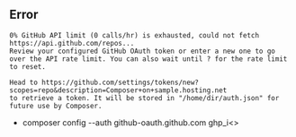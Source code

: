 ## Error
```
0% GitHub API limit (0 calls/hr) is exhausted, could not fetch https://api.github.com/repos... 
Review your configured GitHub OAuth token or enter a new one to go over the API rate limit. You can also wait until ? for the rate limit to reset.

Head to https://github.com/settings/tokens/new?scopes=repo&description=Composer+on+sample.hosting.net
to retrieve a token. It will be stored in "/home/dir/auth.json" for future use by Composer.
```
- composer config --auth github-oauth.github.com ghp_i<<token>>
